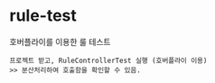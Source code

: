 # rule-test
호버플라이를 이용한 룰 테스트

```
프로젝트 받고, RuleControllerTest 실행 (호버플라이 이용)
>> 분산처리하여 호출함을 확인할 수 있음.
